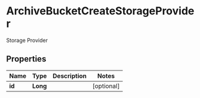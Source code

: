 

# ArchiveBucketCreateStorageProvider

Storage Provider
## Properties

Name | Type | Description | Notes
------------ | ------------- | ------------- | -------------
**id** | **Long** |  |  [optional]



